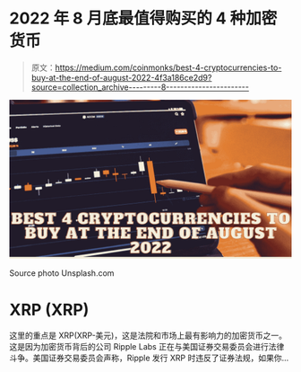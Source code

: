# 2022 年 8 月底最值得购买的 4 种加密货币

> 原文：<https://medium.com/coinmonks/best-4-cryptocurrencies-to-buy-at-the-end-of-august-2022-4f3a186ce2d9?source=collection_archive---------8----------------------->

![](img/8172db515096db4db5199ebe34a7819e.png)

Source photo Unsplash.com

# XRP (XRP)

这里的重点是 XRP(XRP-美元)，这是法院和市场上最有影响力的加密货币之一。这是因为加密货币背后的公司 Ripple Labs 正在与美国证券交易委员会进行法律斗争。美国证券交易委员会声称，Ripple 发行 XRP 时违反了证券法规，如果你…